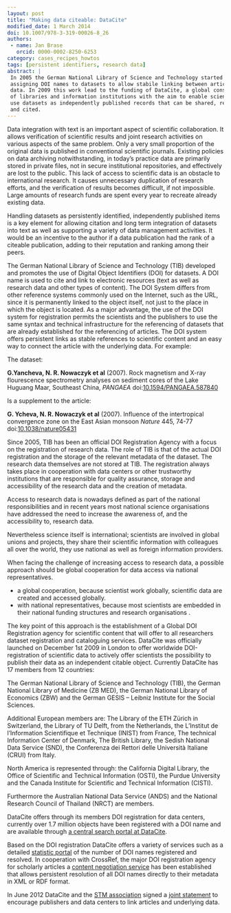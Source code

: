 ```yaml
---
layout: post
title: "Making data citeable: DataCite"
modified_date: 1 March 2014
doi: 10.1007/978-3-319-00026-8_26
authors:
 - name: Jan Brase
   orcid: 0000-0002-8250-6253
category: cases_recipes_howtos
tags: [persistent identifiers, research data]
abstract: |
 In 2005 the German National Library of Science and Technology started
 assigning DOI names to datasets to allow stabile linking between articles and
 data. In 2009 this work lead to the funding of DataCite, a global consortium
 of libraries and information institutions with the aim to enable scientists to
 use datasets as independently published records that can be shared, referenced
 and cited.
---
```


Data integration with text is an important aspect of scientific
collaboration. It allows verification of scientific results and joint
research activities on various aspects of the same problem. Only a very
small proportion of the original data is published in conventional
scientific journals. Existing policies on data archiving
notwithstanding, in today’s practice data are primarily stored in
private files, not in secure institutional repositories, and effectively
are lost to the public. This lack of access to scientific data is an
obstacle to international research. It causes unnecessary duplication of
research efforts, and the verification of results becomes difficult, if
not impossible. Large amounts of research funds are spent every year to
recreate already existing data.

Handling datasets as persistently identified, independently published
items is a key element for allowing citation and long term integration
of datasets into text as well as supporting a variety of data management
activities. It would be an incentive to the author if a data publication
had the rank of a citeable publication, adding to their reputation and
ranking among their peers.

The German National Library of Science and Technology (TIB) developed
and promotes the use of Digital Object Identifiers (DOI) for datasets. A
DOI name is used to cite and link to electronic resources (text as well
as research data and other types of content). The DOI System differs
from other reference systems commonly used on the Internet, such as the
URL, since it is permanently linked to the object itself, not just to
the place in which the object is located. As a major advantage, the use
of the DOI system for registration permits the scientists and the
publishers to use the same syntax and technical infrastructure for the
referencing of datasets that are already established for the referencing
of articles. The DOI system offers persistent links as stable references
to scientific content and an easy way to connect the article with the
underlying data. For example:

The dataset:

**G.Yancheva, N. R. Nowaczyk et al** (2007). Rock magnetism and X-ray flourescence
spectrometry analyses on sediment cores of the Lake Huguang Maar, Southeast China, *PANGAEA*
doi:[10.1594/PANGAEA.587840](http://dx.doi.org/10.1594/PANGAEA.587840)

Is a supplement to the article:

**G. Ycheva, N. R. Nowaczyk et al** (2007). Influence of the intertropical
convergence zone on the East Asian monsoon *Nature* 445, 74-77 doi:[10.1038/nature05431](http://dx.doi.org/10.1038/nature05431)

Since 2005, TIB has been an official DOI Registration Agency with a
focus on the registration of research data. The role of TIB is that of
the actual DOI registration and the storage of the relevant metadata of
the dataset. The research data themselves are not stored at TIB. The
registration always takes place in cooperation with data centers or
other trustworthy institutions that are responsible for quality
assurance, storage and accessibility of the research data and the
creation of metadata.

Access to research data is nowadays defined as part of the national
responsibilities and in recent years most national science organisations
have addressed the need to increase the awareness of, and the
accessibility to, research data.

Nevertheless science itself is international; scientists are involved in
global unions and projects, they share their scientific information with
colleagues all over the world, they use national as well as foreign
information providers.

When facing the challenge of increasing access to research data, a
possible approach should be global cooperation for data access via
national representatives.

* a global cooperation, because scientist work globally, scientific data
are created and accessed globally.
* with national representatives, because most scientists are embedded in
their national funding structures and research organisations .

The key point of this approach is the establishment of a Global DOI
Registration agency for scientific content that will offer to all
researchers dataset registration and cataloguing services. DataCite was
officially launched on December 1st 2009 in London to offer worldwide
DOI-registration of scientific data to actively offer scientists the
possibility to publish their data as an independent citable object.
Currently DataCite has 17 members from 12 countries:

The German National Library of Science and Technology (TIB), the German
National Library of Medicine (ZB MED), the German National Library of
Economics (ZBW) and the German GESIS – Leibniz Institute for the Social
Sciences.

Additional European members are: The Library of the ETH Zürich
in Switzerland, the Library of TU Delft, from the Netherlands, the
L’Institut de l’Information Scientifique et Technique (INIST) from
France, The technical Information Center of Denmark, The British
Library, the Sedish National Data Service (SND), the Conferenza dei
Rettori delle Università Italiane (CRUI) from Italy.

North America is represented through: the California Digital Library, the Office of
Scientific and Technical Information (OSTI), the Purdue University and
the Canada Institute for Scientific and Technical Information (CISTI).

Furthermore the Australian National Data Service (ANDS) and the National
Research Council of Thailand (NRCT) are members.

DataCite offers through its members DOI registration for data centers,
currently over 1.7 million objects have been registered with a DOI name
and are available through [a central search portal at
DataCite](http://search.datacite.org/ui).

Based on the DOI registration DataCite offers a variety of services such
as a detailed [statistic portal](http://stats.datacite.org) of the number
of DOI names registered and resolved. In cooperation with CrossRef, the
major DOI registration agency for scholarly articles a
[content negotiation service](http://www.crosscite.org/cn) has been
established that allows persistent resolution of all DOI names directly
to their metadata in XML or RDF format.

In June 2012 DataCite and the [STM association](http://stm-assoc.org) signed
a [joint statement](http://www.datacite.org/node/65) to encourage publishers
and data centers to link articles and underlying data.
